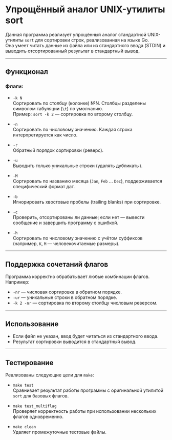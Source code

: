 # Упрощённый аналог UNIX-утилиты sort

Данная программа реализует упрощённый аналог стандартной UNIX-утилиты `sort` для сортировки строк, реализованная на языке Go.  
Она умеет читать данные из файла или из стандартного ввода (STDIN) и выводить отсортированный результат в стандартный вывод.

---

## Функционал

### Флаги:

- `-k N`  
  Сортировать по столбцу (колонке) №N. Столбцы разделены символом табуляции (`\t`) по умолчанию.  
  Пример: `sort -k 2` — сортировка по второму столбцу.

- `-n`  
  Сортировать по числовому значению. Каждая строка интерпретируется как число.

- `-r`  
  Обратный порядок сортировки (реверс).

- `-u`  
  Выводить только уникальные строки (удалять дубликаты).

- `-M`  
  Сортировать по названию месяца (`Jan`, `Feb` … `Dec`), поддерживается специфический формат дат.

- `-b`  
  Игнорировать хвостовые пробелы (trailing blanks) при сортировке.

- `-c`  
  Проверить, отсортированы ли данные; если нет — вывести сообщение и завершить программу с ошибкой.

- `-h`  
  Сортировать по числовому значению с учётом суффиксов (например, `K`, `M` — человекочитаемые размеры).

---

## Поддержка сочетаний флагов

Программа корректно обрабатывает любые комбинации флагов. Например:  
- `-nr` — числовая сортировка в обратном порядке.  
- `-ur` — уникальные строки в обратном порядке.  
- `-k 2 -nr` — сортировка по второму столбцу числовым реверсом.  

---

## Использование


- Если файл не указан, ввод будет читаться из стандартного ввода.
- Результат сортировки выводится в стандартный вывод.

---

## Тестирование

Реализованы следующие цели для `make`:

- `make test`  
  Сравнивает результат работы программы с оригинальной утилитой `sort` для базовых флагов.

- `make test_multiflag`  
  Проверяет корректность работы при использовании нескольких флагов одновременно.

- `make clean`  
  Удаляет промежуточные тестовые файлы.
